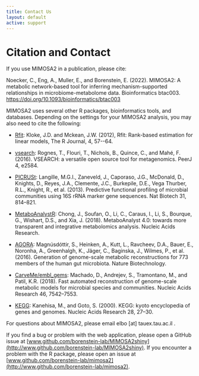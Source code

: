 ```yaml
---
title: Contact Us
layout: default
active: support
---
```

# Citation and Contact

If you use MIMOSA2 in a publication, please cite: 

Noecker, C., Eng, A., Muller, E., and Borenstein, E. (2022). MIMOSA2: A metabolic network-based tool for inferring mechanism-supported relationships in microbiome-metabolome data. Bioinformatics btac003. https://doi.org/10.1093/bioinformatics/btac003

MIMOSA2 uses several other R packages, bioinformatics tools, and databases. Depending on the settings for your MIMOSA2 analysis, you may also need to cite the following:

- [Rfit](https://journal.r-project.org/archive/2012-2/RJournal_2012-2_Kloke+McKean.pdf): Kloke, J.D. and Mckean, J.W. (2012), Rfit: Rank-based estimation for linear models, The R Journal, 4, 57--64.

- [vsearch](https://github.com/torognes/vsearch): Rognes, T., Flouri, T., Nichols, B., Quince, C., and Mahé, F. (2016). VSEARCH: a versatile open source tool for metagenomics. PeerJ 4, e2584.

- [PICRUSt](https://picrust.github.io/picrust/): Langille, M.G.I., Zaneveld, J., Caporaso, J.G., McDonald, D., Knights, D., Reyes, J.A., Clemente, J.C., Burkepile, D.E., Vega Thurber, R.L., Knight, R., et al. (2013). Predictive functional profiling of microbial communities using 16S rRNA marker gene sequences. Nat Biotech 31, 814–821.

- [MetaboAnalystR](https://www.metaboanalyst.ca): Chong, J., Soufan, O., Li, C., Caraus, I., Li, S., Bourque, G., Wishart, D.S., and Xia, J. (2018). MetaboAnalyst 4.0: towards more transparent and integrative metabolomics analysis. Nucleic Acids Research.

- [AGORA](vmh.uni.lu): Magnúsdóttir, S., Heinken, A., Kutt, L., Ravcheev, D.A., Bauer, E., Noronha, A., Greenhalgh, K., Jäger, C., Baginska, J., Wilmes, P., et al. (2016). Generation of genome-scale metabolic reconstructions for 773 members of the human gut microbiota. Nature Biotechnology.

- [CarveMe/embl_gems](https://github.com/cdanielmachado/embl_gems): Machado, D., Andrejev, S., Tramontano, M., and Patil, K.R. (2018). Fast automated reconstruction of genome-scale metabolic models for microbial species and communities. Nucleic Acids Research 46, 7542–7553.

- [KEGG](https://www.genome.jp/kegg/): Kanehisa, M., and Goto, S. (2000). KEGG: kyoto encyclopedia of genes and genomes. Nucleic Acids Research 28, 27–30.


For questions about MIMOSA2, please email elbo [at] tauex.tau.ac.il  . 

If you find a bug or problem with the web application, please open a GitHub issue at [www.github.com/borenstein-lab/MIMOSA2shiny](http://www.github.com/borenstein-lab/MIMOSA2shiny). If you encounter a problem with the R package, please open an issue at [www.github.com/borenstein-lab/mimosa2](http://www.github.com/borenstein-lab/mimosa2).

<!---
Noecker, C. and E. Borenstein. MIMOSA2: A metabolic network-based tool for linking microbiome and metabolomics data. In prep, 2019.
-->
